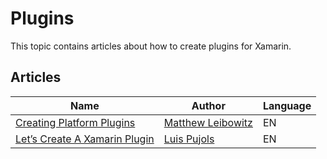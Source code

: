 # Plugins

This topic contains articles about how to create plugins for Xamarin.

## Articles

Name | Author | Language
---- | ------ | --------
[Creating Platform Plugins](https://github.com/mattleibow/CreatingPlatformPlugins) | [Matthew Leibowitz](https://dotnetdevaddict.co.za/about/) | EN
[Let’s Create A Xamarin Plugin](https://www.pujolsluis.com/lets-create-a-xamarin-plugin/) | [Luis Pujols](https://twitter.com/pujolsluis1) | EN

